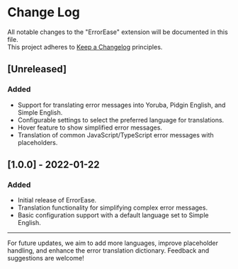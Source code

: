 # Change Log

All notable changes to the "ErrorEase" extension will be documented in this file.  
This project adheres to [Keep a Changelog](http://keepachangelog.com/) principles.

## [Unreleased]

### Added

- Support for translating error messages into Yoruba, Pidgin English, and Simple English.
- Configurable settings to select the preferred language for translations.
- Hover feature to show simplified error messages.
- Translation of common JavaScript/TypeScript error messages with placeholders.

## [1.0.0] - 2022-01-22

### Added

- Initial release of ErrorEase.
- Translation functionality for simplifying complex error messages.
- Basic configuration support with a default language set to Simple English.

---

For future updates, we aim to add more languages, improve placeholder handling, and enhance the error translation dictionary. Feedback and suggestions are welcome!
